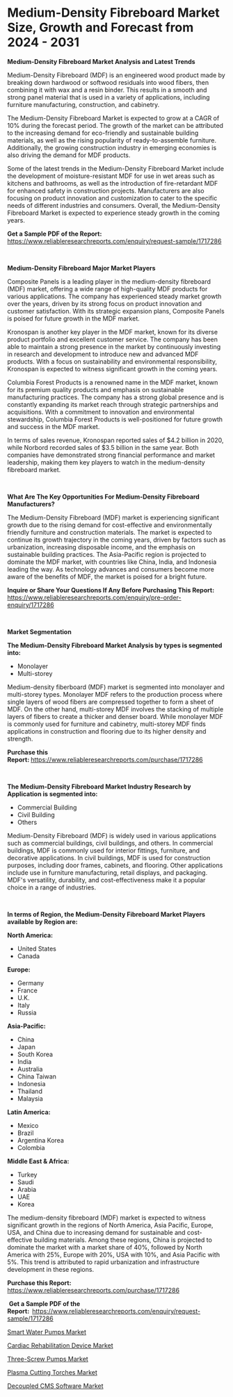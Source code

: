 <p><h1>Medium-Density Fibreboard Market Size, Growth and Forecast from 2024 - 2031</h1></p><p><strong>Medium-Density Fibreboard Market Analysis and Latest Trends</strong></p>
<p><p>Medium-Density Fibreboard (MDF) is an engineered wood product made by breaking down hardwood or softwood residuals into wood fibers, then combining it with wax and a resin binder. This results in a smooth and strong panel material that is used in a variety of applications, including furniture manufacturing, construction, and cabinetry.</p><p>The Medium-Density Fibreboard Market is expected to grow at a CAGR of 10% during the forecast period. The growth of the market can be attributed to the increasing demand for eco-friendly and sustainable building materials, as well as the rising popularity of ready-to-assemble furniture. Additionally, the growing construction industry in emerging economies is also driving the demand for MDF products.</p><p>Some of the latest trends in the Medium-Density Fibreboard Market include the development of moisture-resistant MDF for use in wet areas such as kitchens and bathrooms, as well as the introduction of fire-retardant MDF for enhanced safety in construction projects. Manufacturers are also focusing on product innovation and customization to cater to the specific needs of different industries and consumers. Overall, the Medium-Density Fibreboard Market is expected to experience steady growth in the coming years.</p></p>
<p><strong>Get a Sample PDF of the Report:&nbsp;</strong> <a href="https://www.reliableresearchreports.com/enquiry/request-sample/1717286">https://www.reliableresearchreports.com/enquiry/request-sample/1717286</a></p>
<p>&nbsp;</p>
<p><strong>Medium-Density Fibreboard Major Market Players</strong></p>
<p><p>Composite Panels is a leading player in the medium-density fibreboard (MDF) market, offering a wide range of high-quality MDF products for various applications. The company has experienced steady market growth over the years, driven by its strong focus on product innovation and customer satisfaction. With its strategic expansion plans, Composite Panels is poised for future growth in the MDF market.</p><p>Kronospan is another key player in the MDF market, known for its diverse product portfolio and excellent customer service. The company has been able to maintain a strong presence in the market by continuously investing in research and development to introduce new and advanced MDF products. With a focus on sustainability and environmental responsibility, Kronospan is expected to witness significant growth in the coming years.</p><p>Columbia Forest Products is a renowned name in the MDF market, known for its premium quality products and emphasis on sustainable manufacturing practices. The company has a strong global presence and is constantly expanding its market reach through strategic partnerships and acquisitions. With a commitment to innovation and environmental stewardship, Columbia Forest Products is well-positioned for future growth and success in the MDF market.</p><p>In terms of sales revenue, Kronospan reported sales of $4.2 billion in 2020, while Norbord recorded sales of $3.5 billion in the same year. Both companies have demonstrated strong financial performance and market leadership, making them key players to watch in the medium-density fibreboard market.</p></p>
<p>&nbsp;</p>
<p><strong>What Are The Key Opportunities For Medium-Density Fibreboard Manufacturers?</strong></p>
<p><p>The Medium-Density Fibreboard (MDF) market is experiencing significant growth due to the rising demand for cost-effective and environmentally friendly furniture and construction materials. The market is expected to continue its growth trajectory in the coming years, driven by factors such as urbanization, increasing disposable income, and the emphasis on sustainable building practices. The Asia-Pacific region is projected to dominate the MDF market, with countries like China, India, and Indonesia leading the way. As technology advances and consumers become more aware of the benefits of MDF, the market is poised for a bright future.</p></p>
<p><strong>Inquire or Share Your Questions If Any Before Purchasing This Report:</strong> <a href="https://www.reliableresearchreports.com/enquiry/pre-order-enquiry/1717286">https://www.reliableresearchreports.com/enquiry/pre-order-enquiry/1717286</a></p>
<p>&nbsp;</p>
<p><strong>Market Segmentation</strong></p>
<p><strong>The Medium-Density Fibreboard Market Analysis by types is segmented into:</strong></p>
<p><ul><li>Monolayer</li><li>Multi-storey</li></ul></p>
<p><p>Medium-density fiberboard (MDF) market is segmented into monolayer and multi-storey types. Monolayer MDF refers to the production process where single layers of wood fibers are compressed together to form a sheet of MDF. On the other hand, multi-storey MDF involves the stacking of multiple layers of fibers to create a thicker and denser board. While monolayer MDF is commonly used for furniture and cabinetry, multi-storey MDF finds applications in construction and flooring due to its higher density and strength.</p></p>
<p><strong>Purchase this Report:&nbsp;</strong><a href="https://www.reliableresearchreports.com/purchase/1717286">https://www.reliableresearchreports.com/purchase/1717286</a></p>
<p>&nbsp;</p>
<p><strong>The Medium-Density Fibreboard Market Industry Research by Application is segmented into:</strong></p>
<p><ul><li>Commercial Building</li><li>Civil Building</li><li>Others</li></ul></p>
<p><p>Medium-Density Fibreboard (MDF) is widely used in various applications such as commercial buildings, civil buildings, and others. In commercial buildings, MDF is commonly used for interior fittings, furniture, and decorative applications. In civil buildings, MDF is used for construction purposes, including door frames, cabinets, and flooring. Other applications include use in furniture manufacturing, retail displays, and packaging. MDF's versatility, durability, and cost-effectiveness make it a popular choice in a range of industries.</p></p>
<p>&nbsp;</p>
<p><strong>In terms of Region, the Medium-Density Fibreboard Market Players available by Region are:</strong></p>
<p>
    <p> <strong> North America: </strong>
        <ul>
            <li>United States</li>
            <li>Canada</li>
        </ul>
        </p> 
    <p> <strong> Europe: </strong>
        <ul>
            <li>Germany</li>
            <li>France</li>
            <li>U.K.</li>
            <li>Italy</li>
            <li>Russia</li>
        </ul>
        </p> 
    <p> <strong> Asia-Pacific: </strong>
        <ul>
            <li>China</li>
            <li>Japan</li>
            <li>South Korea</li>
            <li>India</li>
            <li>Australia</li>
            <li>China Taiwan</li>
            <li>Indonesia</li>
            <li>Thailand</li>
            <li>Malaysia</li>
        </ul>
        </p> 
    <p> <strong> Latin America: </strong>
        <ul>
            <li>Mexico</li>
            <li>Brazil</li>
            <li>Argentina Korea</li>
            <li>Colombia</li>
        </ul>
        </p> 
    <p> <strong> Middle East & Africa: </strong>
        <ul>
            <li>Turkey</li>
            <li>Saudi</li>
            <li>Arabia</li>
            <li>UAE</li>
            <li>Korea</li>
        </ul>
    </p>
    </p>
<p><p>The medium-density fibreboard (MDF) market is expected to witness significant growth in the regions of North America, Asia Pacific, Europe, USA, and China due to increasing demand for sustainable and cost-effective building materials. Among these regions, China is projected to dominate the market with a market share of 40%, followed by North America with 25%, Europe with 20%, USA with 10%, and Asia Pacific with 5%. This trend is attributed to rapid urbanization and infrastructure development in these regions.</p></p>
<p><strong>Purchase this Report: </strong><a href="https://www.reliableresearchreports.com/purchase/1717286">https://www.reliableresearchreports.com/purchase/1717286</a></p>
<p>&nbsp;<strong>Get a Sample PDF of the Report:&nbsp;&nbsp;</strong><a href="https://www.reliableresearchreports.com/enquiry/request-sample/1717286">https://www.reliableresearchreports.com/enquiry/request-sample/1717286</a></p>
<p><strong></strong></p>
<p><p><a href="https://github.com/laholand/Market-Research-Report-List-2/blob/main/smart-water-pumps-market.md">Smart Water Pumps Market</a></p><p><a href="https://issuu.com/reportprime-2/docs/cardiac-rehabilitation-device-market-size-2030.ppt">Cardiac Rehabilitation Device Market</a></p><p><a href="https://github.com/sonuprakash1/Market-Research-Report-List-1/blob/main/three-screw-pumps-market.md">Three-Screw Pumps Market</a></p><p><a href="https://github.com/jhcraigie/Market-Research-Report-List-2/blob/main/plasma-cutting-torches-market.md">Plasma Cutting Torches Market</a></p><p><a href="https://issuu.com/reportprime-2/docs/decoupled-cms-software-market-size-2030.pptx">Decoupled CMS Software Market</a></p></p>